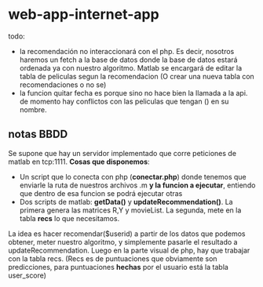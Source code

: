 # web-app-internet-app

todo: 
- la recomendación no interaccionará con el php. Es decir, nosotros haremos un fetch a la base de datos donde la base de datos estará ordenada ya con nuestro algoritmo. 
Matlab se encargará de editar la tabla de peliculas segun la recomendacion (O crear una nueva tabla con recomendaciones o no se)
- la funcion quitar fecha es porque sino no hace bien la llamada a la api. de momento hay conflictos con las peliculas que tengan () en su nombre. 

## notas BBDD

Se supone que hay un servidor implementado que corre peticiones de matlab en tcp:1111.
**Cosas que disponemos**:
- Un script que lo conecta con php (**conectar.php**) donde tenemos que enviarle la ruta de nuestros archivos .m **y la funcion a ejecutar**, entiendo que dentro de esa funcion se podrá ejecutar otras
-  Dos scripts de matlab: **getData()** y **updateRecommendation()**. La primera genera las matrices R,Y y movieList. La segunda, mete en la tabla **recs** lo que necesitamos.

La idea es hacer recomendar($userid) a partir de los datos que podemos obtener, meter nuestro algoritmo, y simplemente pasarle el resultado a updateRecommendation. Luego en la parte visual de php, hay que trabajar con la tabla recs. (Recs es de puntuaciones que obviamente son predicciones, para puntuaciones **hechas** por el usuario está la tabla user_score)
